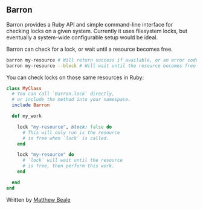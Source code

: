 Barron
------

Barron provides a Ruby API and simple command-line interface
for checking locks on a given system. Currently it uses filesystem
locks, but eventually a system-wide configurable setup would be
ideal.

Barron can check for a lock, or wait until a resource becomes
free.

``` bash
barron my-resource # Will return success if available, or an error code is locked elsewhere
barron my-resource --block # Will wait until the resource becomes free
```

You can check locks on those same resources in Ruby:

``` ruby
class MyClass
  # You can call `Barron.lock` directly,
  # or include the method into your namespace.
  include Barron

  def my_work

    lock "my-resource", block: false do
      # This will only run is the resource
      # is free when `lock` is called.
    end

    lock "my-resource" do
      # `lock` will wait until the resource
      # is free, then perform this work.
    end

  end
end
```

Written by [Matthew Beale](matt.beale@madhatted.com)
